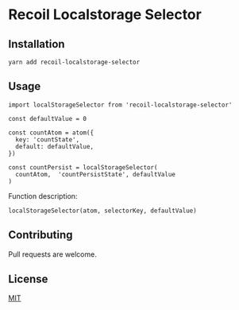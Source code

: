 # Recoil Localstorage Selector

## Installation

```
yarn add recoil-localstorage-selector
```

## Usage

```
import localStorageSelector from 'recoil-localstorage-selector'

const defaultValue = 0

const countAtom = atom({
  key: 'countState',
  default: defaultValue,
})

const countPersist = localStorageSelector(
  countAtom,  'countPersistState', defaultValue
)
```
Function description:
```
localStorageSelector(atom, selectorKey, defaultValue)
```

## Contributing
Pull requests are welcome.

## License
[MIT](https://choosealicense.com/licenses/mit/)